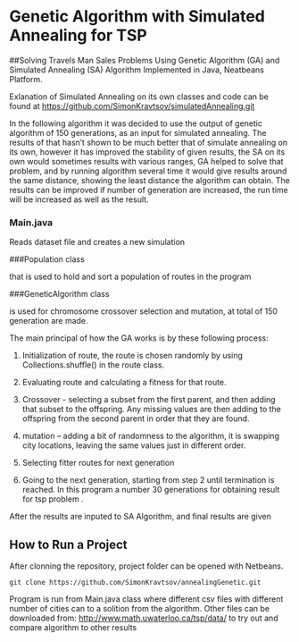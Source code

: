 # Genetic Algorithm with Simulated Annealing for TSP 

##Solving Travels Man Sales Problems Using Genetic Algorithm (GA) and Simulated Annealing (SA) Algorithm Implemented in Java, Neatbeans Platform. 

Exlanation of Simulated Annealing on its own classes and code can be found at https://github.com/SimonKravtsov/simulatedAnnealing.git 

In the following algorithm it was decided to use the output of genetic algorithm of 150 generations, as an input for simulated annealing.  The results of that hasn’t shown to be much better that of simulate annealing on its own, however it has improved the stability of given results, the SA on its own would sometimes results with various ranges, GA helped to solve that problem, and by running algorithm several time it would give results around the same distance, showing the least distance the algorithm can obtain. The results can be improved if number of generation
are increased, the run time will be increased as well as the result. 

### Main.java

Reads dataset file and creates a new simulation

###Population class 

that is used to hold and sort a population of routes in the program 

###GeneticAlgorithm class 

is used for chromosome crossover selection and mutation, at total of 150 generation are made. 

The main principal of how the GA works is by these following process:

1. Initialization of route, the route is chosen randomly by using Collections.shuffle() in the route class.

2. Evaluating route and calculating a fitness for that route.

3. Crossover - selecting a subset from the first parent, and then adding that subset to the offspring. Any missing values are then adding to the offspring from the second parent in order that they are found.

4. mutation – adding a bit of randomness to the algorithm, it is swapping city locations, leaving the same values just in different order.

5. Selecting fitter routes for next generation

6. Going to the next generation, starting from step 2 until termination is reached. In this program a number 30 generations for obtaining result for tsp problem .

After the results are inputed to SA Algorithm, and final results are given

## How to Run a Project
After clonning the repository, project folder can be opened with Netbeans. 
```
git clone https://github.com/SimonKravtsov/annealingGenetic.git
```
Program is run from Main.java class where different csv files with different number of cities can to a solition from the 
algorithm. Other files can be downloaded from: http://www.math.uwaterloo.ca/tsp/data/ to try out and compare algorithm to 
other results




